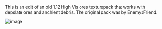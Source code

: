 This is an edit of an old 1.12 High Vis ores texturepack that works with depslate ores and anchient debris. The original pack was by EnemysFriend.

![image](https://github.com/user-attachments/assets/3c9c326b-5bec-4672-8032-0d316667b779)
